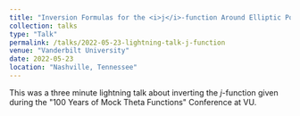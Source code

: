 ```yaml
---
title: "Inversion Formulas for the <i>j</i>-function Around Elliptic Points"
collection: talks
type: "Talk"
permalink: /talks/2022-05-23-lightning-talk-j-function
venue: "Vanderbilt University"
date: 2022-05-23
location: "Nashville, Tennessee"
---
```


This was a three minute lightning talk about inverting the <i>j</i>-function given during the "100 Years of Mock Theta Functions" Conference at VU.
